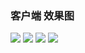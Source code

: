 ### 客户端 效果图

![](https://github.com/MRchenkuan/wolf-kill-client/blob/master/demo/381561044582_.pic_hd.jpg)
![](https://github.com/MRchenkuan/wolf-kill-client/blob/master/demo/351561044558_.pic.jpg)
![](https://github.com/MRchenkuan/wolf-kill-client/blob/master/demo/371561044560_.pic.jpg)
![](https://github.com/MRchenkuan/wolf-kill-client/blob/master/demo/361561044559_.pic.jpg)
